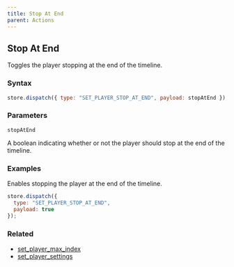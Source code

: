 ```yaml
---
title: Stop At End
parent: Actions
---
```


## Stop At End

Toggles the player stopping at the end of the timeline.

### Syntax

```js
store.dispatch({ type: "SET_PLAYER_STOP_AT_END", payload: stopAtEnd });
```

### Parameters

`stopAtEnd`

A boolean indicating whether or not the player should stop at the end of the timeline.

### Examples

Enables stopping the player at the end of the timeline.

```js
store.dispatch({
  type: "SET_PLAYER_STOP_AT_END",
  payload: true
});
```

### Related

- [set_player_max_index](./set_player_max_index.md)
- [set_player_settings](./set_player_settings.md)
